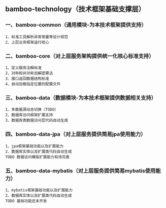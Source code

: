## bamboo-technology（技术框架基础支撑层）

### 一、bamboo-common（通用模块-为本技术框架提供支持）
    1、标准工具解析异常常量等设计规范
    2、上层业务框架运行核心
### 二、bamboo-core（对上层服务架构提供统一化核心标准支持）
    1、定义服务注解标准
    2、对称和非对称加解密算法
    3、接口返回数据结构标准
    4、自动加载指定位置的配置文件
### 三、bamboo-data（数据模块-为本技术框架提供数据相关支持）
    1、多数据源动态切换（TODO）
    2、数据库访问框架扩展支持
    3、数据库表数据访问层代码自动生成
### 四、bamboo-data-jpa（对上层服务提供简易jpa使用能力）
    1、jpa框架基础功能以及扩展能力
    2、数据库实体以及扩展类代码自动生成
    TODO 数据访问模版扩展能力有待完善
### 五、bamboo-data-mybatis（对上层服务提供简易mybatis使用能力）
    1、mybatis框架基础功能以及扩展能力
    2、数据库实体以及扩展类代码自动生成
    TODO 基础功能还未开发